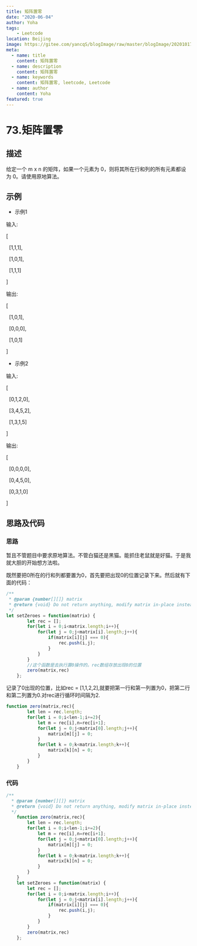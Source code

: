 ```yaml
---
title: 矩阵置零
date: "2020-06-04"
author: Yoha
tags:
    - Leetcode
location: Beijing
image: https://gitee.com/yancqS/blogImage/raw/master/blogImage/20201017151542.jpeg
meta:
  - name: title
    content: 矩阵置零
  - name: description
    content: 矩阵置零
  - name: keywords
    content: 矩阵置零, leetcode, Leetcode
  - name: author
    content: Yoha
featured: true
---
```

# 73.矩阵置零

## 描述

给定一个 m x n 的矩阵，如果一个元素为 0，则将其所在行和列的所有元素都设为 0。请使用原地算法。

## 示例

- 示例1

输入: 

[

  [1,1,1],

  [1,0,1],

  [1,1,1]

]

输出: 

[

  [1,0,1],

  [0,0,0],

  [1,0,1]

]

- 示例2

输入: 

[

  [0,1,2,0],

  [3,4,5,2],

  [1,3,1,5]

]

输出:

[

  [0,0,0,0],

  [0,4,5,0],

  [0,3,1,0]

]

## 思路及代码

### 思路

暂且不管题目中要求原地算法。不管白猫还是黑猫。能抓住老鼠就是好猫。于是我就大胆的开始想方法啦。

既然要把0所在的行和列都要置为0，首先要把出现0的位置记录下来。然后就有下面的代码：

```javascript
/**
 * @param {number[][]} matrix
 * @return {void} Do not return anything, modify matrix in-place instead.
 */
let setZeroes = function(matrix) {
        let rec = [];
        for(let i = 0;i<matrix.length;i++){
            for(let j = 0;j<matrix[i].length;j++){
                if(matrix[i][j] === 0){
                    rec.push(i,j);
                }
            }
        }
        //这个函数是去执行置0操作的。rec数组存放出现0的位置
        zero(matrix,rec)
    };
```

记录了0出现的位置，比如rec = [1,1,2,2],就要把第一行和第一列置为0，把第二行和第二列置为0.对rec进行循环时间隔为2.

```javascript
function zero(matrix,rec){
        let len = rec.length;
        for(let i = 0;i<len-1;i+=2){
            let m = rec[i],n=rec[i+1];
            for(let j = 0;j<matrix[0].length;j++){
                matrix[m][j] = 0;
            }
            for(let k = 0;k<matrix.length;k++){
                matrix[k][n] = 0;
            }
        }
    }
```

### 代码

```javascript
/**
  * @param {number[][]} matrix
  * @return {void} Do not return anything, modify matrix in-place instead.
  */
    function zero(matrix,rec){
        let len = rec.length;
        for(let i = 0;i<len-1;i+=2){
            let m = rec[i],n=rec[i+1];
            for(let j = 0;j<matrix[0].length;j++){
                matrix[m][j] = 0;
            }
            for(let k = 0;k<matrix.length;k++){
                matrix[k][n] = 0;
            }
        }
    }
    let setZeroes = function(matrix) {
        let rec = [];
        for(let i = 0;i<matrix.length;i++){
            for(let j = 0;j<matrix[i].length;j++){
                if(matrix[i][j] === 0){
                    rec.push(i,j);
                }
            }
        }
        zero(matrix,rec)
    };
```
